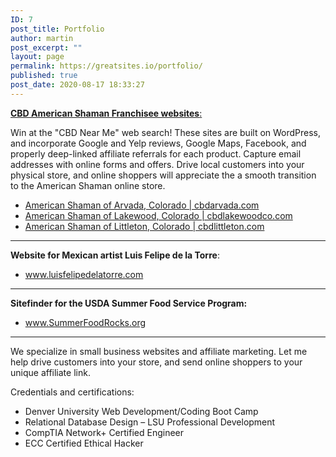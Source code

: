 ```yaml
---
ID: 7
post_title: Portfolio
author: martin
post_excerpt: ""
layout: page
permalink: https://greatsites.io/portfolio/
published: true
post_date: 2020-08-17 18:33:27
---
```

<!-- wp:paragraph {"textColor":"black"} -->
<p class="has-black-color has-text-color"><a href="/american-shaman-franchise-support"><strong>CBD American Shaman Franchisee websites</strong>:</a> </p>
<!-- /wp:paragraph -->

<!-- wp:paragraph -->
<p>Win at the "CBD Near Me" web search! These sites are built on WordPress, and incorporate Google and Yelp reviews, Google Maps, Facebook, and properly deep-linked affiliate referrals for each product. Capture email addresses with online forms and offers. Drive local customers into your physical store, and online shoppers will appreciate the a smooth transition to the American Shaman online store. </p>
<!-- /wp:paragraph -->

<!-- wp:list -->
<ul><li><a href="https://cbdarvada.com">American Shaman of Arvada, Colorado | cbdarvada.com </a></li><li><a href="https://cbdlakewoodco.com">American Shaman of Lakewood, Colorado | cbdlakewoodco.com </a></li><li><a href="https://cbdlittleton.com" rel="nofollow">American Shaman of Littleton, Colorado | cbdlittleton.com</a> </li></ul>
<!-- /wp:list -->

<!-- wp:separator -->
<hr class="wp-block-separator"/>
<!-- /wp:separator -->

<!-- wp:paragraph -->
<p><strong>Website for Mexican artist Luis Felipe de la Torre</strong>: </p>
<!-- /wp:paragraph -->

<!-- wp:list -->
<ul><li><a href="https://luisfelipedelatorre.com">www.luisfelipedelatorre.com</a> </li></ul>
<!-- /wp:list -->

<!-- wp:separator -->
<hr class="wp-block-separator"/>
<!-- /wp:separator -->

<!-- wp:paragraph -->
<p><strong>Sitefinder for the USDA Summer Food Service Program:</strong> </p>
<!-- /wp:paragraph -->

<!-- wp:list -->
<ul><li><a href="https://SummerFoodRocks.org">www.SummerFoodRocks.org</a> </li></ul>
<!-- /wp:list -->

<!-- wp:separator {"className":"is-style-wide"} -->
<hr class="wp-block-separator is-style-wide"/>
<!-- /wp:separator -->

<!-- wp:paragraph {"textColor":"black"} -->
<p class="has-black-color has-text-color">We specialize in small business websites and affiliate marketing. Let me help drive customers into your store, and send online shoppers to your unique affiliate link. </p>
<!-- /wp:paragraph -->

<!-- wp:paragraph -->
<p>Credentials and certifications: </p>
<!-- /wp:paragraph -->

<!-- wp:list -->
<ul><li>Denver University Web Development/Coding Boot Camp </li><li>Relational Database Design – LSU Professional Development </li><li>CompTIA Network+ Certified Engineer </li><li>ECC Certified Ethical Hacker </li></ul>
<!-- /wp:list -->